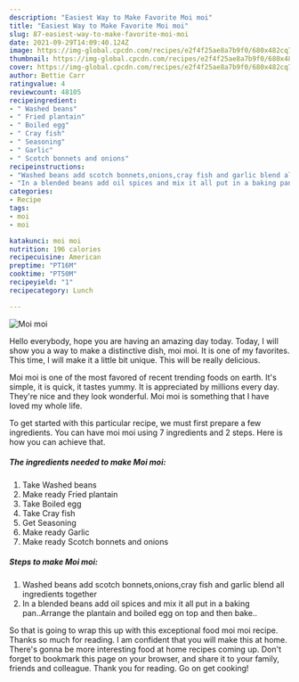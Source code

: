 ```yaml
---
description: "Easiest Way to Make Favorite Moi moi"
title: "Easiest Way to Make Favorite Moi moi"
slug: 87-easiest-way-to-make-favorite-moi-moi
date: 2021-09-29T14:09:40.124Z
image: https://img-global.cpcdn.com/recipes/e2f4f25ae8a7b9f0/680x482cq70/moi-moi-recipe-main-photo.jpg
thumbnail: https://img-global.cpcdn.com/recipes/e2f4f25ae8a7b9f0/680x482cq70/moi-moi-recipe-main-photo.jpg
cover: https://img-global.cpcdn.com/recipes/e2f4f25ae8a7b9f0/680x482cq70/moi-moi-recipe-main-photo.jpg
author: Bettie Carr
ratingvalue: 4
reviewcount: 48105
recipeingredient:
- " Washed beans"
- " Fried plantain"
- " Boiled egg"
- " Cray fish"
- " Seasoning"
- " Garlic"
- " Scotch bonnets and onions"
recipeinstructions:
- "Washed beans add scotch bonnets,onions,cray fish and garlic blend all ingredients together"
- "In a blended beans add oil spices and mix it all put in a baking pan..Arrange the plantain and boiled egg on top and then bake.."
categories:
- Recipe
tags:
- moi
- moi

katakunci: moi moi 
nutrition: 196 calories
recipecuisine: American
preptime: "PT16M"
cooktime: "PT50M"
recipeyield: "1"
recipecategory: Lunch

---
```



![Moi moi](https://img-global.cpcdn.com/recipes/e2f4f25ae8a7b9f0/680x482cq70/moi-moi-recipe-main-photo.jpg)

Hello everybody, hope you are having an amazing day today. Today, I will show you a way to make a distinctive dish, moi moi. It is one of my favorites. This time, I will make it a little bit unique. This will be really delicious.



Moi moi is one of the most favored of recent trending foods on earth. It's simple, it is quick, it tastes yummy. It is appreciated by millions every day. They're nice and they look wonderful. Moi moi is something that I have loved my whole life.


To get started with this particular recipe, we must first prepare a few ingredients. You can have moi moi using 7 ingredients and 2 steps. Here is how you can achieve that.

<!--inarticleads1-->

##### The ingredients needed to make Moi moi:

1. Take  Washed beans
1. Make ready  Fried plantain
1. Take  Boiled egg
1. Take  Cray fish
1. Get  Seasoning
1. Make ready  Garlic
1. Make ready  Scotch bonnets and onions




<!--inarticleads2-->

##### Steps to make Moi moi:

1. Washed beans add scotch bonnets,onions,cray fish and garlic blend all ingredients together
1. In a blended beans add oil spices and mix it all put in a baking pan..Arrange the plantain and boiled egg on top and then bake..




So that is going to wrap this up with this exceptional food moi moi recipe. Thanks so much for reading. I am confident that you will make this at home. There's gonna be more interesting food at home recipes coming up. Don't forget to bookmark this page on your browser, and share it to your family, friends and colleague. Thank you for reading. Go on get cooking!
